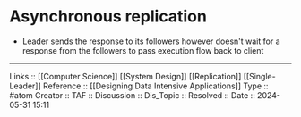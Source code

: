 # Asynchronous replication

- Leader sends the response to its followers however doesn't wait for a response from the followers to pass execution flow back to client

---
Links :: [[Computer Science]] [[System Design]] [[Replication]] [[Single-Leader]]
Reference :: [[Designing Data Intensive Applications]]
Type :: #atom
Creator ::
TAF ::
Discussion ::
Dis_Topic :: 
Resolved ::
Date :: 2024-05-31 15:11
